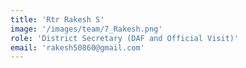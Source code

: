 ```yaml
---
title: 'Rtr Rakesh S'
image: '/images/team/7_Rakesh.png'
role: 'District Secretary (DAF and Official Visit)'
email: 'rakesh50860@gmail.com'
---
```


